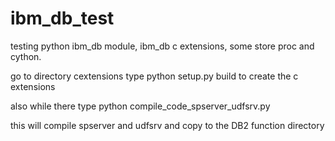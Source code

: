 # ibm_db_test
testing python ibm_db module, ibm_db c extensions, some store proc and cython.

go to directory cextensions type
python setup.py build 
to create the c extensions

also while there type
python compile_code_spserver_udfsrv.py

this will compile spserver and udfsrv and copy to the DB2 function directory
